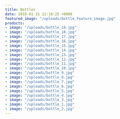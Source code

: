 ```yaml
---
title: Bottles
date: 2018-01-31 12:18:25 +0000
featured_image: "/uploads/bottle_feature_image.jpg"
products:
- image: "/uploads/bottle_19.jpg"
- image: "/uploads/bottle_18.jpg"
- image: "/uploads/bottle_17.jpg"
- image: "/uploads/bottle_16.jpg"
- image: "/uploads/bottle_15.jpg"
- image: "/uploads/bottle_14.jpg"
- image: "/uploads/bottle_13.jpg"
- image: "/uploads/bottle_12.jpg"
- image: "/uploads/bottle_11.jpg"
- image: "/uploads/bottle_10.jpg"
- image: "/uploads/bottle_9.jpg"
- image: "/uploads/bottle_8.jpg"
- image: "/uploads/bottle_7.jpg"
- image: "/uploads/bottle_6.jpg"
- image: "/uploads/bottle_5.jpg"
- image: "/uploads/bottle_4.jpg"
- image: "/uploads/bottle_3.jpg"
- image: "/uploads/bottle_1.jpg"
- image: "/uploads/bottle_2.jpg"
---
```

